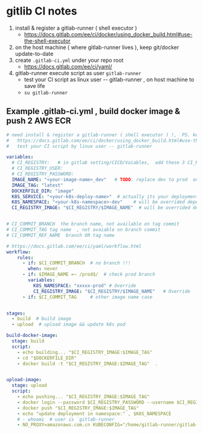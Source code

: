 
# gitlib CI notes

1. install & register a gitlab-runner ( shell executor )
    - https://docs.gitlab.com/ee/ci/docker/using_docker_build.html#use-the-shell-executor
2. on the host machine ( where gitlab-runner lives ),  keep git/docker update-to-date
3. create `.gitlab-ci.yml`  under your repo root 
    - https://docs.gitlab.com/ee/ci/yaml/
4. gitlab-runner execute script as user `gitlab-runner`
    - test your CI script as linux user -- gitlab-runner , on host machine to save life
    - `su gitlab-runner`



## Example .gitlab-ci.yml , build docker image & push 2 AWS ECR

```yaml
# need install & register a gitlab-runner ( shell executor ) !,  PS. keep the git ( on runner host ) version updated 
#   https://docs.gitlab.com/ee/ci/docker/using_docker_build.html#use-the-shell-executor
#   test your CI script by linux user -- gitlab-runner

variables:
  # CI_REGISTRY:   # in gitlab setting/CICD/Vaiables,  add these 3 CI_REGISTRY* variable
  # CI_REGISTRY_USER: 
  # CI_REGISTRY_PASSWORD: 
  IMAGE_NAME: "<your-image-name>_dev"   # TODO: replace dev to prod  on production branch
  IMAGE_TAG: "latest"
  DOCKERFILE_DIR: "image"
  K8S_SERVICE: "<your-k8s-deploy-name>"  # actually its your deployment name
  K8S_NAMESPACE: "<your-k8s-namespace>-dev"    # will be overrided depends on $IMAGE_NAME
  CI_REGISTRY_IMAGE: "$CI_REGISTRY/$IMAGE_NAME"  # will be overrided depends on $IMAGE_NAME


# CI_COMMIT_BRANCH  the branch name, not available on tag commit
# CI_COMMIT_TAG tag name  , not avaiable on branch commit
# CI_COMMIT_REF_NAME  branch OR tag name

# https://docs.gitlab.com/ee/ci/yaml/workflow.html
workflow: 
    rules:
      - if: $CI_COMMIT_BRANCH  # no branch !!!
        when: never 
      - if: $IMAGE_NAME =~ /prod$/  # check prod branch
        variables:
          K8S_NAMESPACE: "xxxxx-prod" # Override 
          CI_REGISTRY_IMAGE: "$CI_REGISTRY/$IMAGE_NAME"   # Override
      - if: $CI_COMMIT_TAG     # other image name case


stages:
  - build  # build image
  - upload  # upload image && update k8s pod

build-docker-image:
  stage: build
  script:
    - echo building... "$CI_REGISTRY_IMAGE:$IMAGE_TAG"
    - cd "$DOCKERFILE_DIR"
    - docker build -t "$CI_REGISTRY_IMAGE:$IMAGE_TAG"  .


upload-image:
  stage: upload
  script:
    - echo pushing... "$CI_REGISTRY_IMAGE:$IMAGE_TAG"
    - docker login --password $CI_REGISTRY_PASSWORD --username $CI_REGISTRY_USER $CI_REGISTRY
    - docker push "$CI_REGISTRY_IMAGE:$IMAGE_TAG"
    - echo "update deployment in namespace:" , $K8S_NAMESPACE
    # - whoami  # user is `gitlab-runner
    - NO_PROXY=amazonaws.com.cn KUBECONFIG="/home/gitlab-runner/gitlab-ci/k8s/k8s.conf" kubectl -n $K8S_NAMESPACE rollout restart deployment $K8S_SERVICE
```

